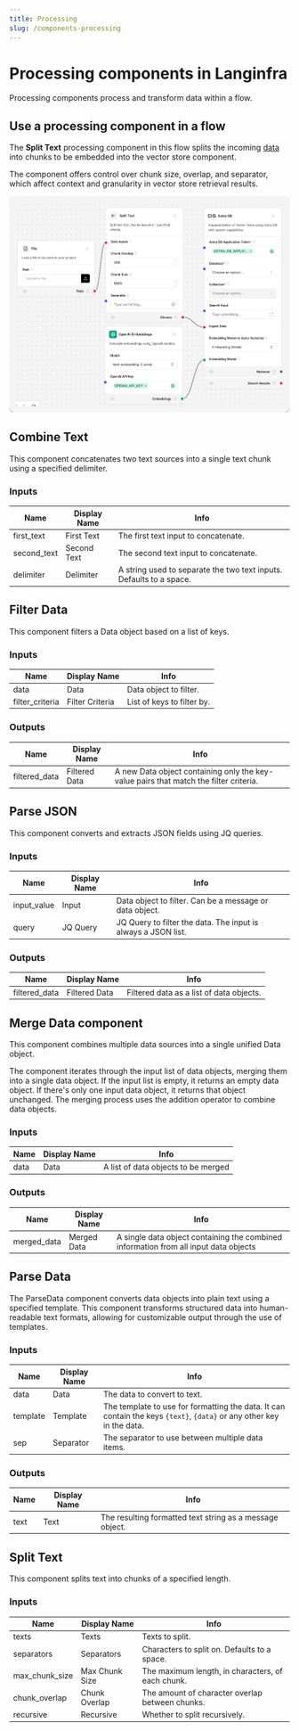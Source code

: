 ```yaml
---
title: Processing
slug: /components-processing
---
```


# Processing components in Langinfra

Processing components process and transform data within a flow.

## Use a processing component in a flow

The **Split Text** processing component in this flow splits the incoming [data](/configuration-objects) into chunks to be embedded into the vector store component.

The component offers control over chunk size, overlap, and separator, which affect context and granularity in vector store retrieval results.

![](/img/vector-store-document-ingestion.png)

## Combine Text

This component concatenates two text sources into a single text chunk using a specified delimiter.

### Inputs

| Name | Display Name | Info |
|------|--------------|------|
| first_text | First Text | The first text input to concatenate. |
| second_text | Second Text | The second text input to concatenate. |
| delimiter | Delimiter | A string used to separate the two text inputs. Defaults to a space. |


## Filter Data

This component filters a Data object based on a list of keys.

### Inputs

| Name | Display Name | Info |
|------|--------------|------|
| data | Data | Data object to filter. |
| filter_criteria | Filter Criteria | List of keys to filter by. |

### Outputs

| Name | Display Name | Info |
|------|--------------|------|
| filtered_data | Filtered Data | A new Data object containing only the key-value pairs that match the filter criteria. |


## Parse JSON

This component converts and extracts JSON fields using JQ queries.

### Inputs

| Name | Display Name | Info |
|------|--------------|------|
| input_value | Input | Data object to filter. Can be a message or data object. |
| query | JQ Query | JQ Query to filter the data. The input is always a JSON list. |

### Outputs

| Name | Display Name | Info |
|------|--------------|------|
| filtered_data | Filtered Data | Filtered data as a list of data objects. |

## Merge Data component

This component combines multiple data sources into a single unified Data object.

The component iterates through the input list of data objects, merging them into a single data object. If the input list is empty, it returns an empty data object. If there's only one input data object, it returns that object unchanged. The merging process uses the addition operator to combine data objects.

### Inputs

| Name | Display Name | Info |
|------|--------------|------|
| data | Data | A list of data objects to be merged |

### Outputs

| Name | Display Name | Info |
|------|--------------|------|
| merged_data | Merged Data | A single data object containing the combined information from all input data objects |


## Parse Data

The ParseData component converts data objects into plain text using a specified template.
This component transforms structured data into human-readable text formats, allowing for customizable output through the use of templates.

### Inputs

| Name | Display Name | Info |
|------|--------------|------|
| data | Data | The data to convert to text. |
| template | Template | The template to use for formatting the data. It can contain the keys `{text}`, `{data}` or any other key in the data. |
| sep | Separator | The separator to use between multiple data items. |

### Outputs

| Name | Display Name | Info |
|------|--------------|------|
| text | Text | The resulting formatted text string as a message object. |


## Split Text

This component splits text into chunks of a specified length.

### Inputs

| Name | Display Name | Info |
|------|--------------|------|
| texts | Texts | Texts to split. |
| separators | Separators | Characters to split on. Defaults to a space. |
| max_chunk_size | Max Chunk Size | The maximum length, in characters, of each chunk. |
| chunk_overlap | Chunk Overlap | The amount of character overlap between chunks. |
| recursive | Recursive | Whether to split recursively. |
